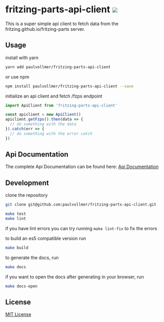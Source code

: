 # fritzing-parts-api-client [![](https://paulvollmer.net/fritzing-parts-api-client/badge.svg)](https://paulvollmer.net/fritzing-parts-api-client/)

This is a super simple api client to fetch data from the fritzing.github.io/fritzing-parts server.

## Usage

install with yarn
```sh
yarn add paulvollmer/fritzing-parts-api-client
```

or use npm
```sh
npm install paulvollmer/fritzing-parts-api-client --save
```

initialize an api client and fetch /fzps endpoint
```javascript
import ApiClient from 'fritzing-parts-api-client'

const apiclient = new ApiClient()
apiclient.getFzps().then(data => {
  // do something with the data
}).catch(err => {
  // do something with the error catch
})
```

## Api Documentation

The complete Api Documentation can be found here:
[Api Documentation](https://paulvollmer.net/fritzing-parts-api-client/class/src/index.js~ApiClient.html)

## Development

clone the repository
```sh
git clone git@github.com:paulvollmer/fritzing-parts-api-client.git
```

```sh
make test
make lint
```

if you have lint errors you can try running `make lint-fix` to fix the errors

to build an es5 compatible version run
```sh
make build
```

to generate the docs, run
```sh
make docs
```
if you want to open the docs after generating in your browser, run
```sh
make docs-open
```

## License
[MIT License](LICENSE)
